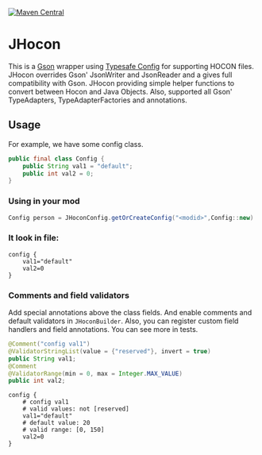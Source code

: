 [![Maven Central](https://maven-badges.herokuapp.com/maven-central/com.github.dahaka934/jhocon/badge.svg)](https://maven-badges.herokuapp.com/maven-central/com.github.dahaka934/jhocon)
# JHocon

This is a [Gson](https://github.com/google/gson) wrapper using 
[Typesafe Config](https://github.com/lightbend/config) for supporting HOCON files.
JHocon overrides Gson' JsonWriter and JsonReader and a gives full compatibility with Gson.
JHocon providing simple helper functions to convert between Hocon and Java Objects.
Also, supported all Gson' TypeAdapters, TypeAdapterFactories and annotations.

## Usage
For example, we have some config class.
```java
public final class Config {
    public String val1 = "default";
    public int val2 = 0;
}
```
### Using in your mod
```java
Config person = JHoconConfig.getOrCreateConfig("<modid>",Config::new)
```
### It look in file:
```hocon
config {
    val1="default"
    val2=0
}
```

### Comments and field validators
Add special annotations above the class fields. And enable comments and default validators
in `JHoconBuilder`. Also, you can register custom field handlers and field annotations.
You can see more in tests.
```java
@Comment("config val1")
@ValidatorStringList(value = {"reserved"}, invert = true)
public String val1;
@Comment
@ValidatorRange(min = 0, max = Integer.MAX_VALUE)
public int val2;
```
```hocon
config {
    # config val1
    # valid values: not [reserved]
    val1="default"
    # default value: 20
    # valid range: [0, 150]
    val2=0
}
```

